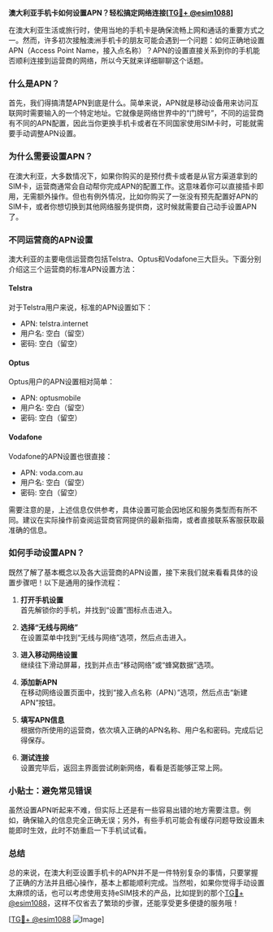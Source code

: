 **澳大利亚手机卡如何设置APN？轻松搞定网络连接[[TG💪+ @esim1088](https://t.me/s/esim1088)]**

在澳大利亚生活或旅行时，使用当地的手机卡是确保流畅上网和通话的重要方式之一。然而，许多初次接触澳洲手机卡的朋友可能会遇到一个问题：如何正确地设置APN（Access Point Name，接入点名称）？APN的设置直接关系到你的手机能否顺利连接到运营商的网络，所以今天就来详细聊聊这个话题。

### 什么是APN？

首先，我们得搞清楚APN到底是什么。简单来说，APN就是移动设备用来访问互联网时需要输入的一个特定地址。它就像是网络世界中的“门牌号”，不同的运营商有不同的APN配置，因此当你更换手机卡或者在不同国家使用SIM卡时，可能就需要手动调整APN设置。

### 为什么需要设置APN？

在澳大利亚，大多数情况下，如果你购买的是预付费卡或者是从官方渠道拿到的SIM卡，运营商通常会自动帮你完成APN的配置工作。这意味着你可以直接插卡即用，无需额外操作。但也有例外情况，比如你购买了一张没有预先配置好APN的SIM卡，或者你想切换到其他网络服务提供商，这时候就需要自己动手设置APN了。

### 不同运营商的APN设置

澳大利亚的主要电信运营商包括Telstra、Optus和Vodafone三大巨头。下面分别介绍这三个运营商的标准APN设置方法：

#### Telstra

对于Telstra用户来说，标准的APN设置如下：
- APN: telstra.internet
- 用户名: 空白（留空）
- 密码: 空白（留空）

#### Optus

Optus用户的APN设置相对简单：
- APN: optusmobile
- 用户名: 空白（留空）
- 密码: 空白（留空）

#### Vodafone

Vodafone的APN设置也很直接：
- APN: voda.com.au
- 用户名: 空白（留空）
- 密码: 空白（留空）

需要注意的是，上述信息仅供参考，具体设置可能会因地区和服务类型而有所不同。建议在实际操作前查阅运营商官网提供的最新指南，或者直接联系客服获取最准确的信息。

### 如何手动设置APN？

既然了解了基本概念以及各大运营商的APN设置，接下来我们就来看看具体的设置步骤吧！以下是通用的操作流程：

1. **打开手机设置**  
   首先解锁你的手机，并找到“设置”图标点击进入。

2. **选择“无线与网络”**  
   在设置菜单中找到“无线与网络”选项，然后点击进入。

3. **进入移动网络设置**  
   继续往下滑动屏幕，找到并点击“移动网络”或“蜂窝数据”选项。

4. **添加新APN**  
   在移动网络设置页面中，找到“接入点名称（APN）”选项，然后点击“新建APN”按钮。

5. **填写APN信息**  
   根据你所使用的运营商，依次填入正确的APN名称、用户名和密码。完成后记得保存。

6. **测试连接**  
   设置完毕后，返回主界面尝试刷新网络，看看是否能够正常上网。

### 小贴士：避免常见错误

虽然设置APN听起来不难，但实际上还是有一些容易出错的地方需要注意。例如，确保输入的信息完全正确无误；另外，有些手机可能会有缓存问题导致设置未能即时生效，此时不妨重启一下手机试试看。

### 总结

总的来说，在澳大利亚设置手机卡的APN并不是一件特别复杂的事情，只要掌握了正确的方法并且细心操作，基本上都能顺利完成。当然啦，如果你觉得手动设置太麻烦的话，也可以考虑使用支持eSIM技术的产品，比如提到的那个[TG💪+ @esim1088](https://t.me/s/esim1088)，这样不仅省去了繁琐的步骤，还能享受更多便捷的服务哦！

[[TG💪+ @esim1088](https://t.me/s/esim1088) ![Image](https://i.postimg.cc/4NQfJmqS/Snipaste-2025-05-13-00-14-12.png)]
